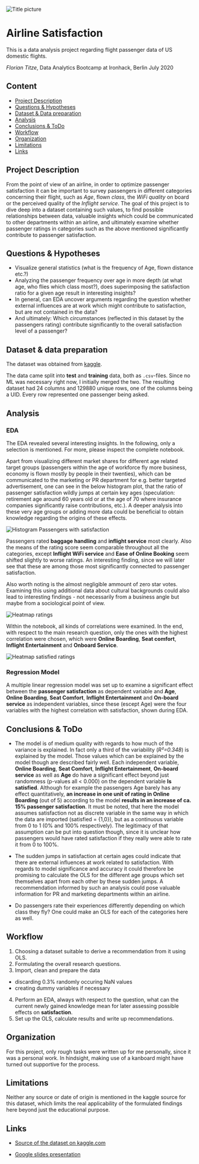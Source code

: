 
![Title picture](./img/notebook_title_picture.jpg)

# Airline Satisfaction

This is a data analysis project regarding flight passenger data of US domestic flights.

*Florian Titze*, Data Analytics Bootcamp at Ironhack, Berlin July 2020

## Content
- [Project Description](#project-description)
- [Questions & Hypotheses](#questions-hypotheses)
- [Dataset & Data preparation](#dataset-data-preparation)
- [Analysis](#analysis)
- [Conclusions & ToDo](#conclusions-todo)
- [Workflow](#workflow)
- [Organization](#organization)
- [Limitations](#limitations)
- [Links](#links)

## Project Description

From the point of view of an airline, in order to optimize passenger satisfaction it can be important to survey passengers in different categories concerning their flight, such as *Age*, flown *class*, the *WiFi quality* on board or the perceived quality of the *Inflight service*. The goal of this project is to dive deep into a dataset containing such values, to find possible relationships between data, valuable insights which could be communicated to other departments within an airline, and ultimately examine whether passenger ratings in categories such as the above mentioned significantly contribute to passenger satisfaction.

## Questions & Hypotheses

* Visualize general statistics (what is the frequency of Age, flown distance etc.?)
* Analyzing the passenger frequency over age in more depth (at what age, who flies which class most?), does superimposing the satisfaction ratio for a given age result in interesting insights?
* In general, can EDA uncover arguments regarding the question whether external influences are at work which might contribute to satisfaction, but are not contained in the data?
* And ultimately: Which circumstances (reflected in this dataset by the passengers rating) contribute significantly to the overall satisfaction level of a passenger?

## Dataset & data preparation

The dataset was obtained from [kaggle](https://www.kaggle.com/teejmahal20/airline-passenger-satisfaction).

The data came split into **test** and **training** data, both as `.csv`-files. Since no ML was necessary right now, I initially merged the two. The resulting dataset had 24 columns and 129880 unique rows, one of the columns being a UID. Every row represented one passenger being asked.

## Analysis

### EDA

The EDA revealed several interesting insights. In the following, only a selection is mentioned. For more, please inspect the complete notebook.

Apart from visualizing different market shares for different age related target groups (passengers within the age of workforce fly more business, economy is flown mostly by people in their twenties), which can be communicated to the marketing or PR department for e.g. better targeted advertisement, one can see in the below histogram plot, that the ratio of passenger satisfaction wildly jumps at certain key ages (speculation: retirement age around 60 years old or at the age of 70 where insurance companies significantly raise contributions, etc.). A deeper analysis into these very age groups or adding more data could be beneficial to obtain knowledge regarding the origins of these effects.

![Histogram Passengers with satisfaction](./img/plot_hist_passengers_with_satisfaction.png)

Passengers rated **baggage handling** and **inflight service** most clearly. Also the means of the rating score seem comparable throughout all the categories, except **Inflight WiFi service** and **Ease of Online Booking** seem shifted slightly to worse ratings. An interesting finding, since we will later see that these are among those most significantly connected to passenger satisfaction.

Also worth noting is the almost negligible ammount of zero star votes. Examining this using additional data about cultural backgrounds could also lead to interesting findings - not necessarily from a business angle but maybe from a sociological point of view.

![Heatmap ratings](./img/plot_heatmap_ratings.png)

Within the notebook, all kinds of correlations were examined. In the end, with respect to the main research question, only the ones with the highest correlation were chosen, which were **Online Boarding**, **Seat comfort**, **Inflight Entertainment** and **Onboard Service**.

![Heatmap satisfied ratings](./img/plot_heatmap_corr_issat.png)


### Regression Model

A multiple linear regression model was set up to examine a significant effect between the **passenger satisfaction** as dependent variable and **Age**, **Online Boarding**, **Seat Comfort**, **Inflight Entertainment** and **On-board service** as independent variables, since these (escept Age) were the four variables with the highest correlation with satisfaction, shown during EDA.

## Conclusions & ToDo

* The model is of medium quality with regards to how much of the variance is explained. In fact only a third of the variability (*R²=0.348*) is explained by the model. Those values which can be explained by the model though are described fairly well. Each independent variable, **Online Boarding**, **Seat Comfort**, **Inflight Entertainment**, **On-board service** as well as **Age** do have a significant effect beyond just randomness (p-values all < 0.000) on the dependent variable **Is satisfied**. Although for example the passengers Age barely has any effect quantitatively, **an increase in one unit of rating in Online Boarding** (out of 5) according to the model **results in an increase of ca. 15% passenger satisfaction**. It must be noted, that here the model assumes satisfaction not as discrete variable in the same way in which the data are imported (satisfied = {1,0}), but as a continuous variable from 0 to 1 (0% and 100% respectively). The legitimacy of that assumption can be put into question though, since it is unclear how passengers would have rated satisfaction if they really were able to rate it from 0 to 100%.

* The sudden jumps in satisfaction at certain ages could indicate that there are external influences at work related to satisfaction. With regards to model significance and accuracy it could therefore be promising to calculate the OLS for the different age groups which set themselves apart from each other by these sudden jumps. A recommendation informed by such an analysis could pose valuable information for PR and marketing departments within an airline.

* Do passengers rate their experiences differently depending on which class they fly? One could make an OLS for each of the categories here as well.

## Workflow

1. Choosing a dataset suitable to derive a recommendation from it using OLS.
2. Formulating the overall research questions.
3. Import, clean and prepare the data
  * discarding 0.3% randomly occuring NaN values
  * creating dummy variables if necessary
4. Perform an EDA, always with respect to the question, what can the current newly gained knowledge mean for later assessing possible effects on **satisfaction**.
5. Set up the OLS, calculate results and write up recommendations.

## Organization

For this project, only rough tasks were written up for me personally, since it was a personal work. In hindsight, making use of a kanboard might have turned out supportive for the process.

## Limitations

Neither any source or date of origin is mentioned in the kaggle source for this dataset, which limits the real applicability of the formulated findings here beyond just the educational purpose.

## Links

* [Source of the dataset on kaggle.com](https://www.kaggle.com/teejmahal20/airline-passenger-satisfaction)

* [Google slides presentation](https://docs.google.com/presentation/d/1eoOu_bpFJgjXxqivmLKKIDXEaO_8hfE9F7H6mdePJuM/edit?usp=sharing)
